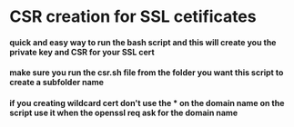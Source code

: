 # CSR creation for SSL cetificates 
#### quick and easy way to run the bash script and this will create you the private key and CSR for your SSL cert
#### make sure you run the csr.sh file from the folder you want this script to create a subfolder name 
#### if you creating wildcard cert don't use the * on the domain name on the script use it when the openssl req ask for the domain name 

